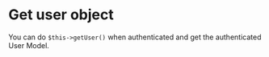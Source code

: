 # Get user object

You can do `$this->getUser()` when authenticated and get the authenticated User Model.